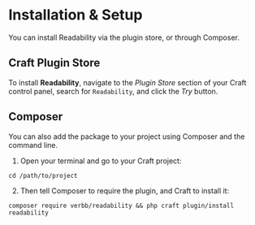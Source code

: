 # Installation & Setup
You can install Readability via the plugin store, or through Composer.

## Craft Plugin Store
To install **Readability**, navigate to the _Plugin Store_ section of your Craft control panel, search for `Readability`, and click the _Try_ button.

## Composer
You can also add the package to your project using Composer and the command line.

1. Open your terminal and go to your Craft project:
```shell
cd /path/to/project
```

2. Then tell Composer to require the plugin, and Craft to install it:
```shell
composer require verbb/readability && php craft plugin/install readability
```

